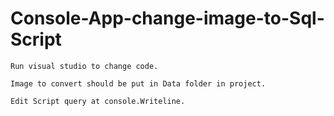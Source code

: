 # Console-App-change-image-to-Sql-Script

```
Run visual studio to change code.
```

```
Image to convert should be put in Data folder in project.
```

```
Edit Script query at console.Writeline.
```
